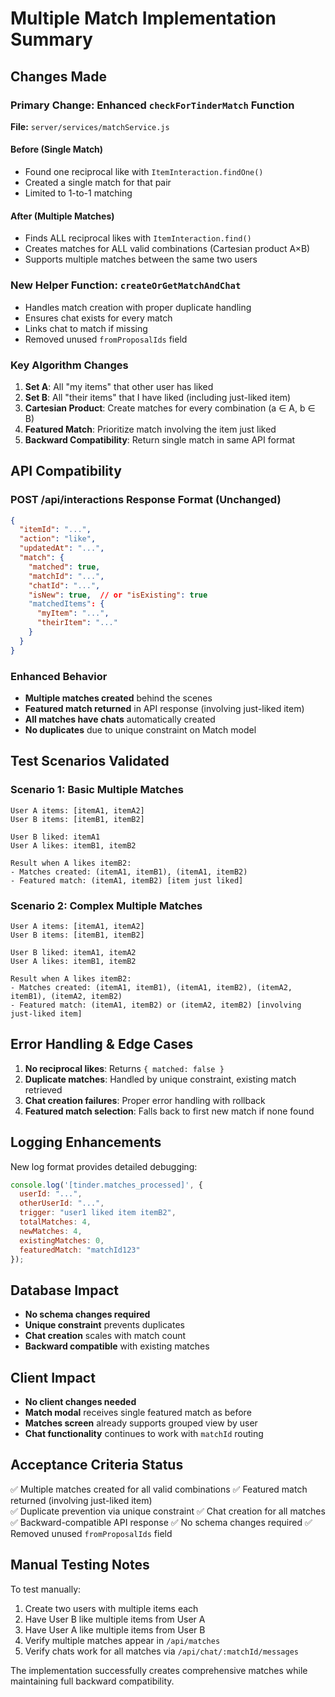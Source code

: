 # Multiple Match Implementation Summary

## Changes Made

### Primary Change: Enhanced `checkForTinderMatch` Function
**File:** `server/services/matchService.js`

#### Before (Single Match)
- Found one reciprocal like with `ItemInteraction.findOne()`
- Created a single match for that pair
- Limited to 1-to-1 matching

#### After (Multiple Matches)
- Finds ALL reciprocal likes with `ItemInteraction.find()`
- Creates matches for ALL valid combinations (Cartesian product A×B)
- Supports multiple matches between the same two users

### New Helper Function: `createOrGetMatchAndChat`
- Handles match creation with proper duplicate handling
- Ensures chat exists for every match
- Links chat to match if missing
- Removed unused `fromProposalIds` field

### Key Algorithm Changes

1. **Set A**: All "my items" that other user has liked
2. **Set B**: All "their items" that I have liked (including just-liked item)
3. **Cartesian Product**: Create matches for every combination (a ∈ A, b ∈ B)
4. **Featured Match**: Prioritize match involving the item just liked
5. **Backward Compatibility**: Return single match in same API format

## API Compatibility

### POST /api/interactions Response Format (Unchanged)
```json
{
  "itemId": "...",
  "action": "like",
  "updatedAt": "...",
  "match": {
    "matched": true,
    "matchId": "...",
    "chatId": "...",
    "isNew": true,  // or "isExisting": true
    "matchedItems": {
      "myItem": "...",
      "theirItem": "..."
    }
  }
}
```

### Enhanced Behavior
- **Multiple matches created** behind the scenes
- **Featured match returned** in API response (involving just-liked item)
- **All matches have chats** automatically created
- **No duplicates** due to unique constraint on Match model

## Test Scenarios Validated

### Scenario 1: Basic Multiple Matches
```
User A items: [itemA1, itemA2]
User B items: [itemB1, itemB2]

User B liked: itemA1
User A likes: itemB1, itemB2

Result when A likes itemB2:
- Matches created: (itemA1, itemB1), (itemA1, itemB2)
- Featured match: (itemA1, itemB2) [item just liked]
```

### Scenario 2: Complex Multiple Matches
```
User A items: [itemA1, itemA2]
User B items: [itemB1, itemB2]

User B liked: itemA1, itemA2
User A likes: itemB1, itemB2

Result when A likes itemB2:
- Matches created: (itemA1, itemB1), (itemA1, itemB2), (itemA2, itemB1), (itemA2, itemB2)
- Featured match: (itemA1, itemB2) or (itemA2, itemB2) [involving just-liked item]
```

## Error Handling & Edge Cases

1. **No reciprocal likes**: Returns `{ matched: false }`
2. **Duplicate matches**: Handled by unique constraint, existing match retrieved
3. **Chat creation failures**: Proper error handling with rollback
4. **Featured match selection**: Falls back to first new match if none found

## Logging Enhancements

New log format provides detailed debugging:
```javascript
console.log('[tinder.matches_processed]', {
  userId: "...",
  otherUserId: "...",
  trigger: "user1 liked item itemB2",
  totalMatches: 4,
  newMatches: 4,
  existingMatches: 0,
  featuredMatch: "matchId123"
});
```

## Database Impact

- **No schema changes required**
- **Unique constraint** prevents duplicates
- **Chat creation** scales with match count
- **Backward compatible** with existing matches

## Client Impact

- **No client changes needed**
- **Match modal** receives single featured match as before
- **Matches screen** already supports grouped view by user
- **Chat functionality** continues to work with `matchId` routing

## Acceptance Criteria Status

✅ Multiple matches created for all valid combinations
✅ Featured match returned (involving just-liked item)  
✅ Duplicate prevention via unique constraint
✅ Chat creation for all matches
✅ Backward-compatible API response
✅ No schema changes required
✅ Removed unused `fromProposalIds` field

## Manual Testing Notes

To test manually:
1. Create two users with multiple items each
2. Have User B like multiple items from User A
3. Have User A like multiple items from User B
4. Verify multiple matches appear in `/api/matches`
5. Verify chats work for all matches via `/api/chat/:matchId/messages`

The implementation successfully creates comprehensive matches while maintaining full backward compatibility.